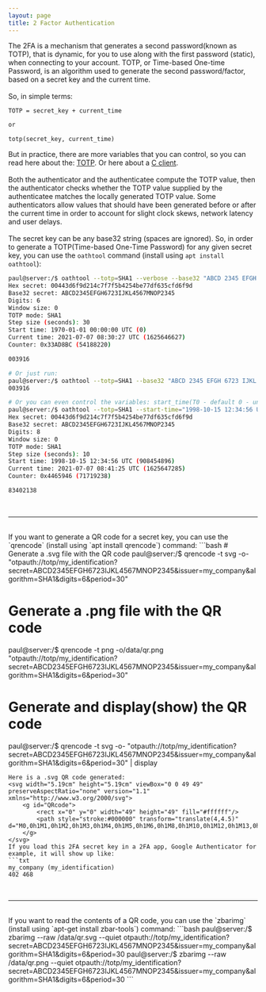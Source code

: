 ```yaml
---
layout: page
title: 2 Factor Authentication
---
```

The 2FA is a mechanism that generates a second password(known as TOTP), that is dynamic, for you to use along with the first password (static), when connecting to your account. TOTP, or Time-based One-time Password, is an algorithm used to generate the second password/factor, based on a secret key and the current time.
<br/><br/>
So, in simple terms:
```txt
TOTP = secret_key + current_time

or

totp(secret_key, current_time)
```
But in practice, there are more variables that you can control, so you can read here about the: [TOTP](https://en.wikipedia.org/wiki/Time-based_One-Time_Password). Or here about a [C client](https://www.nongnu.org/oath-toolkit/reference/liboath-oath.h.html#oath-totp-validate2).
<br/><br/>
Both the authenticator and the authenticatee compute the TOTP value, then the authenticator checks whether the TOTP value supplied by the authenticatee matches the locally generated TOTP value. Some authenticators allow values that should have been generated before or after the current time in order to account for slight clock skews, network latency and user delays.
<br/><br/>
The secret key can be any base32 string (spaces are ignored). So, in order to generate a TOTP(Time-based One-Time Password) for any given secret key, you can use the `oathtool` command (install using `apt install oathtool`):
```bash
paul@server:/$ oathtool --totp=SHA1 --verbose --base32 "ABCD 2345 EFGH 6723 IJKL 4567 MNOP 2345"
Hex secret: 00443d6f9d214c7f7f5b4254be77df635cfd6f9d
Base32 secret: ABCD2345EFGH6723IJKL4567MNOP2345
Digits: 6
Window size: 0
TOTP mode: SHA1
Step size (seconds): 30
Start time: 1970-01-01 00:00:00 UTC (0)
Current time: 2021-07-07 08:30:27 UTC (1625646627)
Counter: 0x33AD8BC (54188220)

003916

# Or just run:
paul@server:/$ oathtool --totp=SHA1 --base32 "ABCD 2345 EFGH 6723 IJKL 4567 MNOP 2345"
003916

# Or you can even control the variables: start_time(T0 - default 0 - unix epoch), time_interval(Tx - default: 30s), current_time(T - default: now), digits(default: 6):
paul@server:/$ oathtool --totp=SHA1 --start-time="1998-10-15 12:34:56 UTC" --time-step-size=10s --now="2021-07-07 08:41:25 UTC" --digits=8 --base32 "ABCD 2345 EFGH 6723 IJKL 4567 MNOP 2345" --verbose
Hex secret: 00443d6f9d214c7f7f5b4254be77df635cfd6f9d
Base32 secret: ABCD2345EFGH6723IJKL4567MNOP2345
Digits: 8
Window size: 0
TOTP mode: SHA1
Step size (seconds): 10
Start time: 1998-10-15 12:34:56 UTC (908454896)
Current time: 2021-07-07 08:41:25 UTC (1625647285)
Counter: 0x4465946 (71719238)

83402138
```
<br/>

---

<br/>
If you want to generate a QR code for a secret key, you can use the `qrencode` (install using `apt install qrencode`) command:
```bash
# Generate a .svg file with the QR code 
paul@server:/$ qrencode -t svg -o- "otpauth://totp/my_identification?secret=ABCD2345EFGH6723IJKL4567MNOP2345&issuer=my_company&algorithm=SHA1&digits=6&period=30"

# Generate a .png file with the QR code 
paul@server:/$ qrencode -t png -o/data/qr.png "otpauth://totp/my_identification?secret=ABCD2345EFGH6723IJKL4567MNOP2345&issuer=my_company&algorithm=SHA1&digits=6&period=30"

# Generate and display(show) the QR code
paul@server:/$ qrencode -t svg -o- "otpauth://totp/my_identification?secret=ABCD2345EFGH6723IJKL4567MNOP2345&issuer=my_company&algorithm=SHA1&digits=6&period=30" | display
```
Here is a .svg QR code generated:
<svg width="5.19cm" height="5.19cm" viewBox="0 0 49 49" preserveAspectRatio="none" version="1.1" xmlns="http://www.w3.org/2000/svg">
	<g id="QRcode">
		<rect x="0" y="0" width="49" height="49" fill="#ffffff"/>
		<path style="stroke:#000000" transform="translate(4,4.5)" d="M0,0h1M1,0h1M2,0h1M3,0h1M4,0h1M5,0h1M6,0h1M8,0h1M10,0h1M12,0h1M13,0h1M15,0h1M17,0h1M19,0h1M21,0h1M22,0h1M23,0h1M25,0h1M27,0h1M28,0h1M30,0h1M34,0h1M35,0h1M36,0h1M37,0h1M38,0h1M39,0h1M40,0h1M0,1h1M6,1h1M8,1h1M10,1h1M13,1h1M14,1h1M15,1h1M18,1h1M19,1h1M20,1h1M21,1h1M22,1h1M25,1h1M28,1h1M29,1h1M31,1h1M34,1h1M40,1h1M0,2h1M2,2h1M3,2h1M4,2h1M6,2h1M8,2h1M11,2h1M12,2h1M14,2h1M16,2h1M18,2h1M22,2h1M23,2h1M24,2h1M27,2h1M28,2h1M29,2h1M31,2h1M32,2h1M34,2h1M36,2h1M37,2h1M38,2h1M40,2h1M0,3h1M2,3h1M3,3h1M4,3h1M6,3h1M8,3h1M9,3h1M10,3h1M16,3h1M17,3h1M19,3h1M20,3h1M21,3h1M22,3h1M23,3h1M24,3h1M25,3h1M27,3h1M28,3h1M31,3h1M32,3h1M34,3h1M36,3h1M37,3h1M38,3h1M40,3h1M0,4h1M2,4h1M3,4h1M4,4h1M6,4h1M10,4h1M11,4h1M12,4h1M16,4h1M19,4h1M20,4h1M22,4h1M24,4h1M25,4h1M26,4h1M27,4h1M29,4h1M32,4h1M34,4h1M36,4h1M37,4h1M38,4h1M40,4h1M0,5h1M6,5h1M8,5h1M10,5h1M11,5h1M12,5h1M15,5h1M20,5h1M22,5h1M23,5h1M25,5h1M27,5h1M28,5h1M30,5h1M32,5h1M34,5h1M40,5h1M0,6h1M1,6h1M2,6h1M3,6h1M4,6h1M5,6h1M6,6h1M8,6h1M10,6h1M12,6h1M14,6h1M16,6h1M18,6h1M20,6h1M22,6h1M24,6h1M26,6h1M28,6h1M30,6h1M32,6h1M34,6h1M35,6h1M36,6h1M37,6h1M38,6h1M39,6h1M40,6h1M10,7h1M14,7h1M18,7h1M19,7h1M20,7h1M21,7h1M22,7h1M23,7h1M27,7h1M28,7h1M29,7h1M30,7h1M0,8h1M1,8h1M4,8h1M5,8h1M6,8h1M10,8h1M11,8h1M12,8h1M13,8h1M15,8h1M20,8h1M21,8h1M23,8h1M24,8h1M27,8h1M29,8h1M31,8h1M35,8h1M37,8h1M38,8h1M39,8h1M40,8h1M0,9h1M2,9h1M4,9h1M9,9h1M12,9h1M17,9h1M18,9h1M20,9h1M21,9h1M22,9h1M23,9h1M25,9h1M26,9h1M27,9h1M28,9h1M30,9h1M31,9h1M33,9h1M34,9h1M35,9h1M36,9h1M37,9h1M38,9h1M39,9h1M40,9h1M0,10h1M2,10h1M3,10h1M6,10h1M10,10h1M12,10h1M13,10h1M14,10h1M16,10h1M17,10h1M19,10h1M22,10h1M23,10h1M27,10h1M32,10h1M34,10h1M36,10h1M39,10h1M0,11h1M1,11h1M2,11h1M5,11h1M7,11h1M13,11h1M15,11h1M17,11h1M20,11h1M21,11h1M25,11h1M28,11h1M30,11h1M36,11h1M37,11h1M39,11h1M2,12h1M4,12h1M6,12h1M9,12h1M10,12h1M13,12h1M16,12h1M18,12h1M25,12h1M26,12h1M29,12h1M30,12h1M34,12h1M35,12h1M37,12h1M40,12h1M5,13h1M8,13h1M10,13h1M12,13h1M14,13h1M18,13h1M19,13h1M20,13h1M21,13h1M22,13h1M23,13h1M24,13h1M27,13h1M32,13h1M33,13h1M34,13h1M37,13h1M38,13h1M39,13h1M40,13h1M5,14h1M6,14h1M9,14h1M10,14h1M11,14h1M12,14h1M15,14h1M21,14h1M23,14h1M28,14h1M29,14h1M30,14h1M32,14h1M34,14h1M38,14h1M40,14h1M0,15h1M2,15h1M4,15h1M9,15h1M10,15h1M11,15h1M13,15h1M15,15h1M16,15h1M17,15h1M19,15h1M21,15h1M26,15h1M29,15h1M31,15h1M33,15h1M34,15h1M35,15h1M38,15h1M39,15h1M40,15h1M0,16h1M4,16h1M6,16h1M8,16h1M9,16h1M10,16h1M14,16h1M19,16h1M21,16h1M23,16h1M27,16h1M29,16h1M31,16h1M33,16h1M39,16h1M0,17h1M2,17h1M4,17h1M5,17h1M8,17h1M9,17h1M10,17h1M11,17h1M12,17h1M13,17h1M14,17h1M15,17h1M16,17h1M18,17h1M19,17h1M23,17h1M26,17h1M27,17h1M28,17h1M30,17h1M34,17h1M36,17h1M37,17h1M38,17h1M39,17h1M40,17h1M0,18h1M1,18h1M2,18h1M4,18h1M5,18h1M6,18h1M11,18h1M12,18h1M16,18h1M17,18h1M22,18h1M23,18h1M24,18h1M27,18h1M30,18h1M32,18h1M34,18h1M36,18h1M37,18h1M39,18h1M0,19h1M1,19h1M2,19h1M4,19h1M7,19h1M9,19h1M14,19h1M16,19h1M17,19h1M20,19h1M21,19h1M25,19h1M27,19h1M28,19h1M30,19h1M32,19h1M33,19h1M36,19h1M37,19h1M40,19h1M0,20h1M2,20h1M6,20h1M7,20h1M8,20h1M9,20h1M10,20h1M12,20h1M13,20h1M14,20h1M18,20h1M19,20h1M21,20h1M25,20h1M26,20h1M27,20h1M28,20h1M29,20h1M30,20h1M34,20h1M35,20h1M40,20h1M0,21h1M2,21h1M4,21h1M8,21h1M9,21h1M10,21h1M13,21h1M16,21h1M18,21h1M20,21h1M22,21h1M23,21h1M24,21h1M31,21h1M32,21h1M33,21h1M34,21h1M37,21h1M39,21h1M40,21h1M0,22h1M2,22h1M3,22h1M6,22h1M9,22h1M10,22h1M13,22h1M16,22h1M17,22h1M18,22h1M19,22h1M20,22h1M21,22h1M22,22h1M25,22h1M26,22h1M28,22h1M29,22h1M30,22h1M31,22h1M36,22h1M37,22h1M40,22h1M0,23h1M2,23h1M3,23h1M4,23h1M5,23h1M7,23h1M9,23h1M10,23h1M12,23h1M17,23h1M18,23h1M19,23h1M20,23h1M21,23h1M23,23h1M24,23h1M26,23h1M29,23h1M30,23h1M32,23h1M36,23h1M0,24h1M3,24h1M6,24h1M9,24h1M10,24h1M11,24h1M13,24h1M14,24h1M15,24h1M19,24h1M24,24h1M29,24h1M32,24h1M33,24h1M38,24h1M39,24h1M40,24h1M1,25h1M3,25h1M4,25h1M9,25h1M12,25h1M15,25h1M17,25h1M18,25h1M21,25h1M23,25h1M25,25h1M26,25h1M27,25h1M28,25h1M29,25h1M30,25h1M33,25h1M34,25h1M36,25h1M38,25h1M39,25h1M40,25h1M3,26h1M4,26h1M6,26h1M9,26h1M10,26h1M11,26h1M13,26h1M14,26h1M15,26h1M18,26h1M20,26h1M21,26h1M22,26h1M23,26h1M24,26h1M25,26h1M27,26h1M28,26h1M29,26h1M32,26h1M33,26h1M35,26h1M36,26h1M37,26h1M39,26h1M2,27h1M4,27h1M5,27h1M7,27h1M8,27h1M9,27h1M13,27h1M16,27h1M21,27h1M22,27h1M23,27h1M24,27h1M26,27h1M29,27h1M30,27h1M31,27h1M32,27h1M33,27h1M34,27h1M35,27h1M36,27h1M37,27h1M40,27h1M0,28h1M2,28h1M3,28h1M6,28h1M8,28h1M10,28h1M11,28h1M13,28h1M16,28h1M19,28h1M21,28h1M26,28h1M28,28h1M29,28h1M30,28h1M40,28h1M0,29h1M1,29h1M2,29h1M3,29h1M4,29h1M8,29h1M9,29h1M10,29h1M12,29h1M13,29h1M14,29h1M18,29h1M20,29h1M22,29h1M23,29h1M24,29h1M27,29h1M29,29h1M32,29h1M33,29h1M34,29h1M40,29h1M3,30h1M5,30h1M6,30h1M8,30h1M11,30h1M12,30h1M13,30h1M14,30h1M15,30h1M19,30h1M21,30h1M22,30h1M24,30h1M25,30h1M26,30h1M27,30h1M28,30h1M30,30h1M32,30h1M34,30h1M35,30h1M38,30h1M40,30h1M2,31h1M3,31h1M4,31h1M9,31h1M10,31h1M11,31h1M14,31h1M15,31h1M16,31h1M20,31h1M27,31h1M29,31h1M31,31h1M32,31h1M33,31h1M34,31h1M36,31h1M38,31h1M39,31h1M40,31h1M0,32h1M1,32h1M4,32h1M5,32h1M6,32h1M8,32h1M10,32h1M13,32h1M16,32h1M17,32h1M19,32h1M20,32h1M22,32h1M24,32h1M26,32h1M29,32h1M31,32h1M32,32h1M33,32h1M34,32h1M35,32h1M36,32h1M40,32h1M8,33h1M9,33h1M10,33h1M12,33h1M13,33h1M14,33h1M15,33h1M16,33h1M18,33h1M20,33h1M23,33h1M25,33h1M27,33h1M28,33h1M31,33h1M32,33h1M36,33h1M38,33h1M39,33h1M40,33h1M0,34h1M1,34h1M2,34h1M3,34h1M4,34h1M5,34h1M6,34h1M9,34h1M10,34h1M11,34h1M15,34h1M17,34h1M20,34h1M22,34h1M23,34h1M24,34h1M25,34h1M27,34h1M29,34h1M30,34h1M31,34h1M32,34h1M34,34h1M36,34h1M39,34h1M0,35h1M6,35h1M8,35h1M9,35h1M14,35h1M15,35h1M17,35h1M18,35h1M20,35h1M22,35h1M27,35h1M28,35h1M32,35h1M36,35h1M37,35h1M39,35h1M40,35h1M0,36h1M2,36h1M3,36h1M4,36h1M6,36h1M8,36h1M10,36h1M11,36h1M12,36h1M13,36h1M14,36h1M15,36h1M18,36h1M19,36h1M21,36h1M26,36h1M27,36h1M28,36h1M29,36h1M30,36h1M31,36h1M32,36h1M33,36h1M34,36h1M35,36h1M36,36h1M37,36h1M39,36h1M0,37h1M2,37h1M3,37h1M4,37h1M6,37h1M10,37h1M13,37h1M16,37h1M17,37h1M20,37h1M21,37h1M22,37h1M23,37h1M24,37h1M27,37h1M31,37h1M32,37h1M33,37h1M35,37h1M38,37h1M40,37h1M0,38h1M2,38h1M3,38h1M4,38h1M6,38h1M9,38h1M14,38h1M16,38h1M20,38h1M21,38h1M25,38h1M26,38h1M27,38h1M28,38h1M29,38h1M30,38h1M35,38h1M38,38h1M39,38h1M40,38h1M0,39h1M6,39h1M8,39h1M12,39h1M13,39h1M14,39h1M17,39h1M18,39h1M21,39h1M23,39h1M24,39h1M26,39h1M28,39h1M29,39h1M31,39h1M32,39h1M33,39h1M34,39h1M35,39h1M38,39h1M39,39h1M40,39h1M0,40h1M1,40h1M2,40h1M3,40h1M4,40h1M5,40h1M6,40h1M8,40h1M11,40h1M12,40h1M13,40h1M15,40h1M16,40h1M17,40h1M18,40h1M20,40h1M22,40h1M27,40h1M29,40h1M31,40h1M39,40h1"/>
	</g>
</svg>
If you load this 2FA secret key in a 2FA app, Google Authenticator for example, it will show up like:
```txt
my_company (my_identification)
402 468
```
<br/>

---

<br/>
If you want to read the contents of a QR code, you can use the `zbarimg` (install using `apt-get install zbar-tools`) command:
```bash
paul@server:/$ zbarimg --raw /data/qr.svg --quiet
otpauth://totp/my_identification?secret=ABCD2345EFGH6723IJKL4567MNOP2345&issuer=my_company&algorithm=SHA1&digits=6&period=30
paul@server:/$ zbarimg --raw /data/qr.png --quiet
otpauth://totp/my_identification?secret=ABCD2345EFGH6723IJKL4567MNOP2345&issuer=my_company&algorithm=SHA1&digits=6&period=30
```
